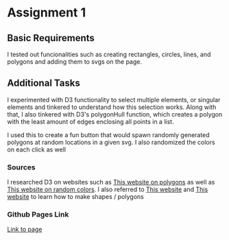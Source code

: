 # Assignment 1

## Basic Requirements

I tested out funcionalities such as creating rectangles, circles, lines, and polygons
and adding them to svgs on the page.

## Additional Tasks

I experimented with D3 functionality to select multiple elements, or singular elements
and tinkered to understand how this selection works.
Along with that, I also tinkered with D3\'s polygonHull function, which creates a polygon with the least amount of edges enclosing all points in a list.

I used this to create a fun button that would spawn randomly generated polygons at
random locations in a given svg. I also randomized the colors on each click as well

### Sources

I researched D3 on websites such as [This website on polygons](http://using-d3js.com/05_09_polygons.html)
as well as [This website on random colors](https://stackoverflow.com/questions/13563471/random-colors-for-circles-in-d3-js-graph).
I also referred to [This website](https://d3-graph-gallery.com/graph/shape.html) and [This website](https://www.freecodecamp.org/news/learn-d3-js-in-5-minutes-c5ec29fb0725/)
to learn how to make shapes / polygons

### Github Pages Link

[Link to page](https://bhnord.github.io/a1-ghd3/)
